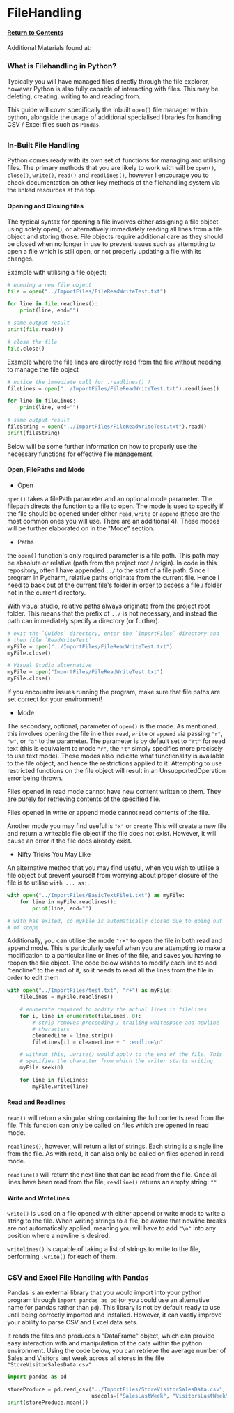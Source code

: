 # FileHandling

#### [Return to Contents](../README.md)

Additional Materials found at:
<br> 

### What is Filehandling in Python?

Typically you will have managed files directly through the file explorer, however Python 
is also fully capable of interacting with files. This may be deleting, creating, writing
to and reading from.

This guide will cover specifically the inbuilt `open()` file manager within python, 
alongside the usage of additional specialised libraries for handling CSV / Excel files 
such as `Pandas`.

##
### In-Built File Handling

Python comes ready with its own set of functions for managing and utilising files. The 
primary methods that you are likely to work with will be `open()`, `close()`, `write()`, 
`read()` and `readlines()`, however I encourage you to check documentation on other key 
methods of the filehandling system via the linked resources at the top

#### Opening and Closing files

The typical syntax for opening a file involves either assigning a file object using 
solely open(), or alternatively immediately reading all lines from a file object and 
storing those. File objects require additional care as they should be closed when no
longer in use to prevent issues such as attempting to open a file which is still open,
or not properly updating a file with its changes.

Example with utilising a file object:

```python
# opening a new file object
file = open("../ImportFiles/FileReadWriteTest.txt")

for line in file.readlines():
    print(line, end="")

# same output result
print(file.read())

# close the file
file.close()
```

Example where the file lines are directly read from the file without needing to manage
the file object

```python
# notice the immediate call for .readlines() ?
fileLines = open("../ImportFiles/FileReadWriteTest.txt").readlines()

for line in fileLines:
    print(line, end="")

# same output result
fileString = open("../ImportFiles/FileReadWriteTest.txt").read()
print(fileString)
```

Below will be some further information on how to properly use the necessary functions for
effective file management.

#### Open, FilePaths and Mode

- Open

`open()` takes a filePath parameter and an optional mode parameter. The filepath directs
the function to a file to open. The mode is used to specify if the file should be opened
under either `read`, `write` or `append` (these are the most common ones you will use. 
There are an additional 4). These modes will be further elaborated on in the "Mode" section.

- Paths

the `open()` function's only required parameter is a file path. This path may be absolute
or relative (path from the project root / origin). In code in this repository, often
I have appended `../` to the start of a file path. Since I program in Pycharm, relative
paths originate from the current file. Hence I need to back out of the current file's 
folder in order to access a file / folder not in the current directory. 

With visual studio, relative paths always originate from the project root folder.
This means that the prefix of `../` is not necessary, and instead the path can immediately
specify a directory (or further).

```python
# exit the `Guides` directory, enter the `ImportFiles` directory and 
# then file `ReadWriteTest`
myFile = open("../ImportFiles/FileReadWriteTest.txt")
myFile.close()

# Visual Studio alternative
myFile = open("ImportFiles/FileReadWriteTest.txt")
myFile.close()
```

If you encounter issues running the program, make sure that file paths are set correct for
your environment!

- Mode

The secondary, optional, parameter of `open()` is the mode. As mentioned, this involves 
opening the file in either `read`, `write` or `append` via passing `"r"`, `"w"`, or 
`"a"` to the parameter. The parameter is by default set to `"rt"` for read text (this is
equivalent to mode `"r"`, the `"t"` simply specifies more precisely to use text mode). These modes
also indicate what functionality is available to the file object, and hence the 
restrictions applied to it. Attempting to use restricted functions on the file object
will result in an UnsupportedOperation error being thrown.

Files opened in read mode cannot have new content written to them. They are purely for
retrieving contents of the specified file.

Files opened in write or append mode cannot read contents of the file.

Another mode you may find useful is `"x"` or `create` This will create a new file and
return a writeable file object if the file does not exist. However, it will cause an error
if the file does already exist.

- Nifty Tricks You May Like

An alternative method that you may find useful, when you wish to utilise a file object
but prevent yourself from worrying about proper closure of the file is to utilise
`with ... as:`. 

```python
with open("../ImportFiles/BasicTextFile1.txt") as myFile:
    for line in myFile.readlines():
        print(line, end="")

# with has exited, so myFile is automatically closed due to going out
# of scope
```

Additionally, you can utilise the mode `"r+"` to open the file in both read and append
mode. This is particularly useful when you are attempting to make a modification to a
particular line or lines of the file, and saves you having to reopen the file object.
The code below wishes to modify each line to add ":endline" to the end of it, so it
needs to read all the lines from the file in order to edit them

```python
with open("../ImportFiles/test.txt", "r+") as myFile:
    fileLines = myFile.readlines()

    # enumerate required to modify the actual lines in fileLines
    for i, line in enumerate(fileLines, 0):
        # strip removes preceeding / trailing whitespace and newline 
        # characters
        cleanedLine = line.strip()
        fileLines[i] = cleanedLine + " :endline\n"

    # without this, .write() would apply to the end of the file. This
    # specifies the character from which the writer starts writing
    myFile.seek(0)

    for line in fileLines:
        myFile.write(line)

```

#### Read and Readlines

`read()` will return a singular string containing the full contents read from the file.
This function can only be called on files which are opened in read mode.

`readlines()`, however, will return a list of strings. Each string is a single line from the 
file. As with read, it can also only be called on files opened in read mode.

`readline()` will return the next line that can be read from the file. Once all lines have
been read from the file, `readline()` returns an empty string: `""`

#### Write and WriteLines

`write()` is used on a file opened with either append or write mode to write a string
to the file. When writing strings to a file, be aware that newline breaks are not 
automatically applied, meaning you will have to add `"\n"` into any position where a 
newline is desired. 

`writelines()` is capable of taking a list of strings to write to the file, performing
`.write()` for each of them.

##
### CSV and Excel File Handling with Pandas

Pandas is an external library that you would import into your python program through 
`import pandas as pd` (or you could use an alternative name for pandas rather than `pd`).
This library is not by default ready to use until being correctly imported and installed.
However, it can vastly improve your ability to parse CSV and Excel data sets.

It reads the files and produces a "DataFrame" object, which can provide easy interaction 
with and manipulation of the data within the python environment. Using the code below,
you can retrieve the average number of Sales and Visitors last week across all stores 
in the file `"StoreVisitorSalesData.csv"`

```python
import pandas as pd

storeProduce = pd.read_csv("../ImportFiles/StoreVisitorSalesData.csv",
                           usecols=["SalesLastWeek", "VisitorsLastWeek"])
print(storeProduce.mean())
```



